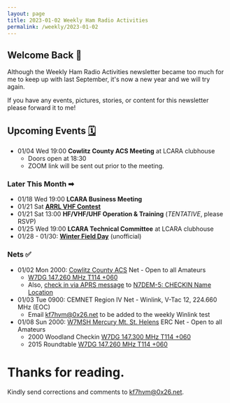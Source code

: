 ```yaml
---
layout: page
title: 2023-01-02 Weekly Ham Radio Activities
permalink: /weekly/2023-01-02
---
```


## Welcome Back 👋

Although the Weekly Ham Radio Activities newsletter became too much for me to
keep up with last September, it's now a new year and we will try again.

If you have any events, pictures, stories, or content for this newsletter please
forward it to me!

## Upcoming Events [🗓](/calendar)

* 01/04 Wed 19:00 **Cowlitz County ACS Meeting** at LCARA clubhouse
  * Doors open at 18:30
  * ZOOM link will be sent out prior to the meeting.

### Later This Month ➡

* 01/18 Wed 19:00 **LCARA Business Meeting**
* 01/21 Sat [**ARRL VHF Contest**](http://www.arrl.org/january-vhf)
* 01/21 Sat 13:00 **HF/VHF/UHF Operation & Training** (_TENTATIVE_, please RSVP)
* 01/25 Wed 19:00 **LCARA Technical Committee** at LCARA clubhouse
* 01/28 - 01/30: [**Winter Field Day**](https://www.winterfieldday.com/) (unofficial)

### Nets ✅

- 01/02 Mon 2000: [Cowlitz County ACS](http://cowlitzradio.org/) Net - Open to all Amateurs
  - [W7DG 147.260 MHz T114 +060](https://www.repeaterbook.com/repeaters/details.php?ID=408&state_id=53)
  - Also, [check in via APRS message](/info/aprsnet/) to [N7DEM-5: CHECKIN Name Location](https://aprs.fi/?c=message&call=N7DEM-5)
- 01/03 Tue 0900: CEMNET Region IV Net - Winlink, V-Tac 12, 224.660 MHz (EOC)
  - Email [kf7hvm@0x26.net](mailto:kf7hvm@0x26.net) to be added to the weekly
    Winlink test
- 01/08 Sun 2000: [W7MSH Mercury Mt. St. Helens](https://www.w7msh.org) ERC Net - Open to all Amateurs
  - 2000 Woodland Checkin [W7DG 147.300 MHz T114 +060](https://www.repeaterbook.com/repeaters/details.php?state_id=53&ID=412)
  - 2015 Roundtable [W7DG 147.260 MHz T114 +060](https://www.repeaterbook.com/repeaters/details.php?ID=408&state_id=53)

# Thanks for reading. 

Kindly send corrections and comments to [kf7hvm@0x26.net](mailto:kf7hvm@0x26.net).
